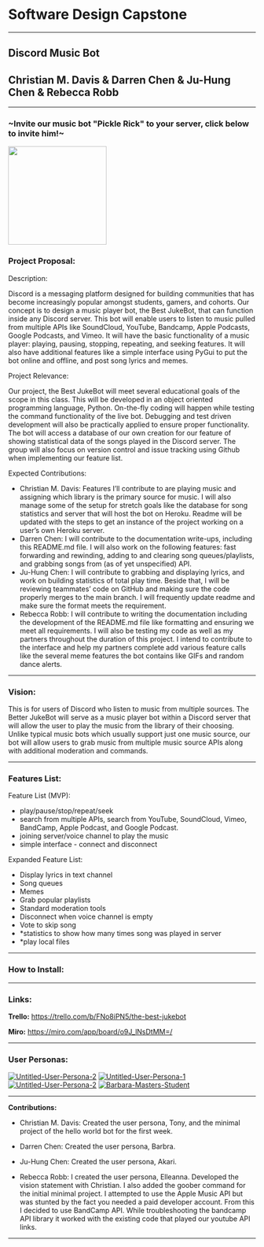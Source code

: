 # Software Design Capstone
***
## Discord Music Bot
## Christian M. Davis & Darren Chen & Ju-Hung Chen & Rebecca Robb
***

### ~Invite our music bot "Pickle Rick" to your server, click below to invite him!~

[<img src="https://i.ibb.co/QmNkzrx/output-onlinepngtools.png" width="200"/>](https://discord.com/api/oauth2/authorize?client_id=823424247862001664&permissions=8&scope=bot)


### Project Proposal: 
Description:

Discord is a messaging platform designed for building communities that has become increasingly popular amongst students, gamers, and cohorts. Our concept is to design a music player bot, the Best JukeBot, that can function inside any Discord server. This bot will enable users to listen to music pulled from multiple APIs like SoundCloud, YouTube, Bandcamp, Apple Podcasts, Google Podcasts, and Vimeo. It will have the basic functionality of a music player: playing, pausing, stopping, repeating, and seeking features. It will also have additional features like a simple interface using PyGui to put the bot online and offline, and post song lyrics and memes.

Project Relevance:

Our project, the Best JukeBot will meet several educational goals of the scope in this class. This will be developed in an object oriented programming language, Python. On-the-fly coding will happen while testing the command functionality of the live bot. Debugging and test driven development will also be practically applied to ensure proper functionality. The bot will access a database of our own creation for our feature of showing statistical data of the songs played in the Discord server. The group will also focus on version control and issue tracking using Github when implementing our feature list.

Expected Contributions:

- Christian M. Davis: 
Features I’ll contribute to are playing music and assigning which library is the primary source for music. I will also manage some of the setup for stretch goals like the database for song statistics and server that will host the bot on Heroku. Readme will be updated with the steps to get an instance of the project working on a user’s own Heroku server.
- Darren Chen: 
I will contribute to the documentation write-ups, including this README.md file. I will also work on the following features: fast forwarding and rewinding, adding to and clearing song queues/playlists, and grabbing songs from (as of yet unspecified) API.
- Ju-Hung Chen: 
I will contribute to grabbing and displaying lyrics, and work on building statistics of total play time. Beside that, I will be reviewing teammates’ code on GitHub and making sure the code properly merges to the main branch. I will frequently update readme and make sure the format meets the requirement.
- Rebecca Robb: 
I will contribute to writing the documentation including the development of the README.md file like formatting and ensuring we meet all requirements. I will also be testing my code as well as my partners throughout the duration of this project. I intend to contribute to the interface and help my partners complete add various feature calls like the several meme features the bot contains like GIFs and random dance alerts. 


***
### Vision:

This is for users of Discord who listen to music from multiple sources. The Better JukeBot
will serve as a music player bot within a Discord server that will allow the user to
play the music from the library of their choosing. Unlike typical music bots which usually 
support just one music source, our bot will allow users to grab music from multiple music
source APIs along with additional moderation and commands. 
***

### Features List:
Feature List (MVP):
- play/pause/stop/repeat/seek
- search from multiple APIs, search from YouTube, SoundCloud, Vimeo, BandCamp, Apple Podcast, and Google Podcast.
- joining server/voice channel to play the music
- simple interface - connect and disconnect
 
Expanded Feature List:
- Display lyrics in text channel
- Song queues
- Memes
- Grab popular playlists
- Standard moderation tools
- Disconnect when voice channel is empty
- Vote to skip song
- *statistics to show how many times song was played in server
- *play local files

***

### How to Install:

***
### Links: 

**Trello:**
https://trello.com/b/FNo8iPN5/the-best-jukebot

**Miro:**
https://miro.com/app/board/o9J_lNsDtMM=/
***
### User Personas:

<a href="https://ibb.co/kHBtx9M"><img src="https://i.ibb.co/0D2xcFQ/Untitled-User-Persona-2.png" alt="Untitled-User-Persona-2" border="0"></a>
<a href="https://ibb.co/cYxX70z"><img src="https://i.ibb.co/LNvh2m4/Untitled-User-Persona-1.png" alt="Untitled-User-Persona-1" border="0"></a>
<a href="https://ibb.co/MDc3rkz"><img src="https://i.ibb.co/99bC6Hx/Untitled-User-Persona-2.png" alt="Untitled-User-Persona-2" border="0"></a>
<a href="https://ibb.co/2Nk4j5M"><img src="https://i.ibb.co/xH7TM3g/Barbara-Masters-Student.png" alt="Barbara-Masters-Student" border="0" /></a>

***


**Contributions:**

* Christian M. Davis: Created the user persona, Tony, and the minimal project of the hello world bot for the first week.
    
* Darren Chen: Created the user persona, Barbra.
    
* Ju-Hung Chen: Created the user persona, Akari.
    
* Rebecca Robb: I created the user persona, Elleanna. Developed the vision statement with Christian. I also added the goober command for the initial minimal project. I attempted to use the Apple Music API but was stunted by the fact you needed a paid developer account. From this I decided to use BandCamp API. While troubleshooting the bandcamp API library it worked with the existing code that played our youtube API links. 

***
